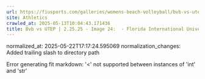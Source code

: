 ```yaml
---
url: https://fiusports.com/galleries/womens-beach-volleyball/bvb-vs-utep-2-25-25/image-24/356/62704/
site: Athletics
crawled_at: 2025-05-13T10:04:43.171436
title: Bvb vs UTEP | 2.25.25 - Image 24:  - Florida International University
---
```

normalized_at: 2025-05-22T17:17:24.595069
normalization_changes: Added trailing slash to directory path

Error generating fit markdown: '<' not supported between instances of 'int' and 'str'
